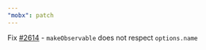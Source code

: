 ```yaml
---
"mobx": patch
---
```


Fix [#2614](https://github.com/mobxjs/mobx/issues/2614) - `makeObservable` does not respect `options.name`
